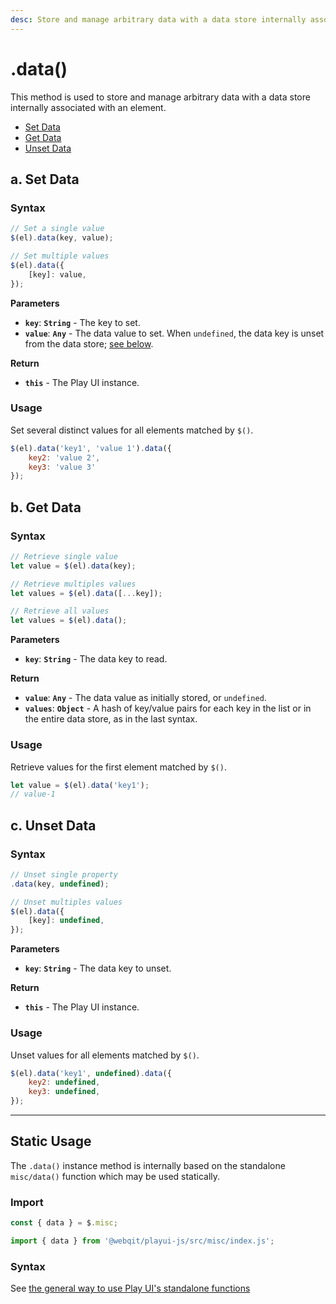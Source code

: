 ```yaml
---
desc: Store and manage arbitrary data with a data store internally associated with an element.
---
```

# .data\(\)

This method is used to store and manage arbitrary data with a data store internally associated with an element.

+ [Set Data](#a-set-data)
+ [Get Data](#b-get-data)
+ [Unset Data](#c-unset-data)

## a. Set Data

### Syntax

```js
// Set a single value
$(el).data(key, value);

// Set multiple values
$(el).data({
    [key]: value,
});
```

**Parameters**

+ **`key`**: **`String`** - The key to set.
+ **`value`**: **`Any`** - The data value to set. When `undefined`, the data key is unset from the data store; [see below](#c-unset-data).

**Return**

+ **`this`** - The Play UI instance.

### Usage

Set several distinct values for all elements matched by `$()`.

```js
$(el).data('key1', 'value 1').data({
    key2: 'value 2',
    key3: 'value 3'
});
```

## b. Get Data

### Syntax

```js
// Retrieve single value
let value = $(el).data(key);

// Retrieve multiples values
let values = $(el).data([...key]);

// Retrieve all values
let values = $(el).data();
```

**Parameters**

+ **`key`**: **`String`** - The data key to read.

**Return**

+ **`value`**: **`Any`** - The data value as initially stored, or `undefined`.
+ **`values`**: **`Object`** - A hash of key/value pairs for each key in the list or in the entire data store, as in the last syntax.

### Usage

Retrieve values for the first element matched by `$()`.

```js
let value = $(el).data('key1');
// value-1
```

## c. Unset Data

### Syntax

```js
// Unset single property
.data(key, undefined);

// Unset multiples values
$(el).data({
    [key]: undefined,
});
```

**Parameters**

+ **`key`**: **`String`** - The data key to unset.

**Return**

+ **`this`** - The Play UI instance.

### Usage

Unset values for all elements matched by `$()`.

```js
$(el).data('key1', undefined).data({
    key2: undefined,
    key3: undefined,
});
```

------

## Static Usage

The `.data()` instance method is internally based on the standalone `misc/data()` function which may be used statically.

### Import

```js
const { data } = $.misc;
```
```js
import { data } from '@webqit/playui-js/src/misc/index.js';
```

### Syntax

See [the general way to use Play UI's standalone functions](../../../getting-started/overview#use-as-descrete-utilities)